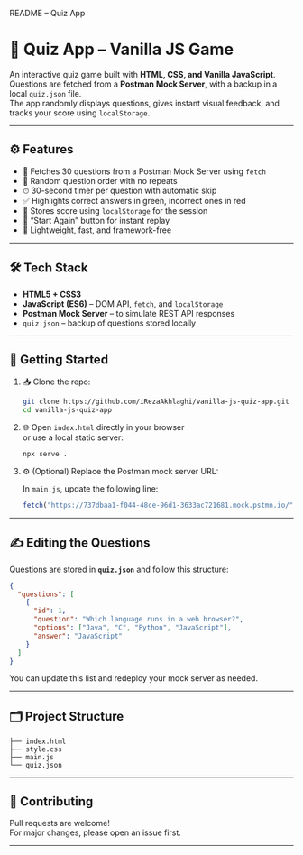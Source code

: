 README – Quiz App 
# 🎉 Quiz App – Vanilla JS Game

An interactive quiz game built with **HTML, CSS, and Vanilla JavaScript**.  
Questions are fetched from a **Postman Mock Server**, with a backup in a local `quiz.json` file.  
The app randomly displays questions, gives instant visual feedback, and tracks your score using `localStorage`.

---

## ⚙️ Features

- 🚀 Fetches 30 questions from a Postman Mock Server using `fetch`
- 🔄 Random question order with no repeats
- ⏱ 30-second timer per question with automatic skip
- ✅ Highlights correct answers in green, incorrect ones in red
- 💾 Stores score using `localStorage` for the session
- 🔁 “Start Again” button for instant replay
- 🧼 Lightweight, fast, and framework-free

---

## 🛠 Tech Stack

- **HTML5 + CSS3**
- **JavaScript (ES6)** – DOM API, `fetch`, and `localStorage`
- **Postman Mock Server** – to simulate REST API responses
- `quiz.json` – backup of questions stored locally

---

## 🚀 Getting Started

1. 📥 Clone the repo:

   ```bash
   git clone https://github.com/iRezaAkhlaghi/vanilla-js-quiz-app.git
   cd vanilla-js-quiz-app
   ```

2. 🌐 Open `index.html` directly in your browser  
   or use a local static server:

   ```bash
   npx serve .
   ```

3. ⚙️ (Optional) Replace the Postman mock server URL:

   In `main.js`, update the following line:

   ```js
   fetch("https://737dbaa1-f044-48ce-96d1-3633ac721681.mock.pstmn.io/")
   ```

---

## ✍️ Editing the Questions

Questions are stored in **`quiz.json`** and follow this structure:

```json
{
  "questions": [
    {
      "id": 1,
      "question": "Which language runs in a web browser?",
      "options": ["Java", "C", "Python", "JavaScript"],
      "answer": "JavaScript"
    }
  ]
}
```

You can update this list and redeploy your mock server as needed.

---

## 🗂 Project Structure

```
├── index.html
├── style.css
├── main.js
└── quiz.json
```

---

## 🤝 Contributing

Pull requests are welcome!  
For major changes, please open an issue first.

---


